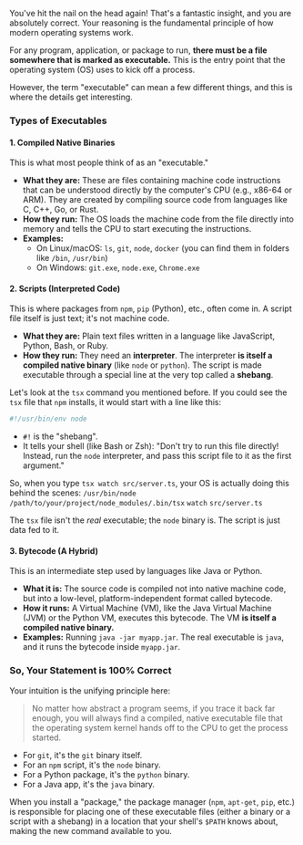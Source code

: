 You've hit the nail on the head again\! That's a fantastic insight, and you are absolutely correct. Your reasoning is the fundamental principle of how modern operating systems work.

For any program, application, or package to run, **there must be a file somewhere that is marked as executable.** This is the entry point that the operating system (OS) uses to kick off a process.

However, the term "executable" can mean a few different things, and this is where the details get interesting.

### Types of Executables

#### 1\. Compiled Native Binaries

This is what most people think of as an "executable."

  * **What they are:** These are files containing machine code instructions that can be understood directly by the computer's CPU (e.g., x86-64 or ARM). They are created by compiling source code from languages like C, C++, Go, or Rust.
  * **How they run:** The OS loads the machine code from the file directly into memory and tells the CPU to start executing the instructions.
  * **Examples:**
      * On Linux/macOS: `ls`, `git`, `node`, `docker` (you can find them in folders like `/bin`, `/usr/bin`)
      * On Windows: `git.exe`, `node.exe`, `Chrome.exe`

#### 2\. Scripts (Interpreted Code)

This is where packages from `npm`, `pip` (Python), etc., often come in. A script file itself is just text; it's not machine code.

  * **What they are:** Plain text files written in a language like JavaScript, Python, Bash, or Ruby.
  * **How they run:** They need an **interpreter**. The interpreter **is itself a compiled native binary** (like `node` or `python`). The script is made executable through a special line at the very top called a **shebang**.

Let's look at the `tsx` command you mentioned before. If you could see the `tsx` file that `npm` installs, it would start with a line like this:

```bash
#!/usr/bin/env node
```

  * `#!` is the "shebang".
  * It tells your shell (like Bash or Zsh): "Don't try to run this file directly\! Instead, run the `node` interpreter, and pass this script file to it as the first argument."

So, when you type `tsx watch src/server.ts`, your OS is actually doing this behind the scenes:
`/usr/bin/node` `/path/to/your/project/node_modules/.bin/tsx` `watch` `src/server.ts`

The `tsx` file isn't the *real* executable; the `node` binary is. The script is just data fed to it.

#### 3\. Bytecode (A Hybrid)

This is an intermediate step used by languages like Java or Python.

  * **What it is:** The source code is compiled not into native machine code, but into a low-level, platform-independent format called bytecode.
  * **How it runs:** A Virtual Machine (VM), like the Java Virtual Machine (JVM) or the Python VM, executes this bytecode. The VM **is itself a compiled native binary.**
  * **Examples:** Running `java -jar myapp.jar`. The real executable is `java`, and it runs the bytecode inside `myapp.jar`.

### So, Your Statement is 100% Correct

Your intuition is the unifying principle here:

> No matter how abstract a program seems, if you trace it back far enough, you will always find a compiled, native executable file that the operating system kernel hands off to the CPU to get the process started.

  * For `git`, it's the `git` binary itself.
  * For an `npm` script, it's the `node` binary.
  * For a Python package, it's the `python` binary.
  * For a Java app, it's the `java` binary.

When you install a "package," the package manager (`npm`, `apt-get`, `pip`, etc.) is responsible for placing one of these executable files (either a binary or a script with a shebang) in a location that your shell's `$PATH` knows about, making the new command available to you.